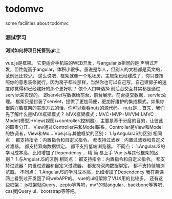 # todomvc 
some facilities about todomvc

### 测试学习

#### 测试如何将项目托管到git上

vue.js是框架。 它更适合手机端的WEB开发，与angular.js相同的是 声明式开发，但性能高于angular，体积小很多。虽说是华人，但别人的文档都是英文的，范例还比较少。
这么说吧，框架就像一个毛坯房，主框架已经建成了，你只要按照你的意思装修就行，因为房子都长那样，当然你也可以自己写，自己建房子的速度你觉得和已经建好的那个更好呢？
依个人口味选择
前后台交互其实都是通过servlet来实现的。 即servlet写数据给前台，前台展示。前台提交数据，servlet处理。 框架只是封装了servlet，提供了更加简便，更加好维护的集成模式。如果你很感兴趣框架的实现方式的话，你可以看看nutz的源代码。 nutz是...
首先，我们先了解什么是MVX框架模式？ MVX框架模式：MVC+MVP+MVVM 1.MVC：Model(模型)+View(视图)+controller(控制器)，主要是基于分层的目的，让彼此的职责分开。 View通过Controller来和Model联系，Controller是View和Model的协调者，View和Mo...
Vue.js与其他框架的区别： 1.与AngularJS的区别 相同点： 都支持指令：内置指令和自定义指令。 都支持过滤器：内置过滤器和自定义过滤器。 都支持双向数据绑定。 都不支持低端浏览器。 不同点： 1.AngularJS的学习成本高，比如增加了Dependency ...
精 简 易上手
Vue.js与其他框架的区别？ 1.与AngularJS的区别 相同点： 都支持指令：内置指令和自定义指令。 都支持过滤器：内置过滤器和自定义过滤器。 都支持双向数据绑定。 都不支持低端浏览器。 不同点： 1.AngularJS的学习成本高，比如增加了Dependency
我在慕课网上看到过开发饿了吗webAPP的。
vue的ui框架除了VUX用的比较多， 还有这些框架： js框架就jQuery、zepto等等吧，mv*的就angular、backbone等等吧，css就jQuery ui、bootstrap等等吧。

